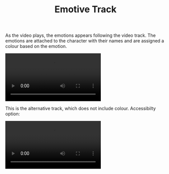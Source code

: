 
<html lang="en">
<head>
  <meta charset="utf-8">
  <meta name="viewport" content="width=device-width, initial-scale=1">
  <link href="https://cdn.jsdelivr.net/npm/bootstrap@5.1.3/dist/css/bootstrap.min.css" rel="stylesheet" integrity="sha3841BmE4kWBq78iYhFldvKuhfTAU6auU8tT94WrHftjDbrCEXSU1oBoqyl2QvZ6jIW3" crossorigin="anonymous">
  <link rel="stylesheet" href="ET WP CSS.css">
  <script type="text/javascript" src="ET WP JS.js"></script>

  <title>Emotive Track </title>



</head>

<body >

<main>
<header>
  <h1>Emotive Track</h1>
</header>

<div class="container-md">
<p>As the video plays, the emotions appears following the video track. The emotions are attached to the character with their names and are assigned a colour based on the emotion. </p>
<video id="excerptVid" controls >
<source src="/Users/jacksmich/Documents/Honours project/Appendices/excerpt.mp4" type="video/mp4">
<track label="ET" kind="captions" srclang="en" src="/Users/jacksmich/Documents/Honours project/Appendices/emotiveTrack.vtt" id="etcaptions" default>
</video>
</div>

<div class="container-md">
<p>This is the alternative track, which does not include colour. Accessibilty option:</p>
<video controls>
<source src="/Users/jacksmich/Documents/Honours project/Appendices/excerpt.mp4" type="video/mp4">
<track label="ET" kind="captions" srclang="en" src="/Users/jacksmich/Documents/Honours project/Appendices/emotiveTrackacc.vtt" default>
</video>
</div>

</main>



</body>
</html>

